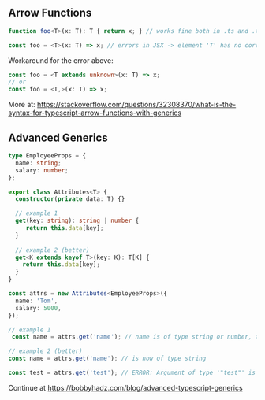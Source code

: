 
## Arrow Functions

```ts
function foo<T>(x: T): T { return x; } // works fine both in .ts and .tsx
```

```ts
const foo = <T>(x: T) => x; // errors in JSX -> element 'T' has no corresponding closing tag
```

Workaround for the error above:

```ts
const foo = <T extends unknown>(x: T) => x;
// or
const foo = <T,>(x: T) => x;
```

More at: https://stackoverflow.com/questions/32308370/what-is-the-syntax-for-typescript-arrow-functions-with-generics

## Advanced Generics

```ts
type EmployeeProps = {
  name: string;
  salary: number;
};

export class Attributes<T> {
  constructor(private data: T) {}

  // example 1
  get(key: string): string | number {
     return this.data[key];
  }
  
  // example 2 (better)
  get<K extends keyof T>(key: K): T[K] {
    return this.data[key];
  }
}

const attrs = new Attributes<EmployeeProps>({
  name: 'Tom',
  salary: 5000,
});

// example 1
 const name = attrs.get('name'); // name is of type string or number, that's  what we have hardcoded as a return of the get method

// example 2 (better)
const name = attrs.get('name'); // is now of type string

const test = attrs.get('test'); // ERROR: Argument of type '"test"' is not assignable to parameter of type '"name" | "salary"'.
```

Continue at https://bobbyhadz.com/blog/advanced-typescript-generics
